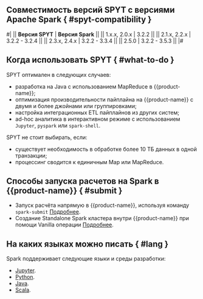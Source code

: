
## Совместимость версий SPYT с версиями Apache Spark { #spyt-compatibility }

#|
|| **Версия SPYT** | **Версия Spark** ||
|| 1.x.x, 2.0.x | 3.2.2 ||
|| 2.1.x, 2.2.x | 3.2.2 - 3.2.4 ||
|| 2.3.x, 2.4.x | 3.2.2 - 3.3.4 ||
|| 2.5.0 | 3.2.2 - 3.5.3 ||
|#


## Когда использовать SPYT { #what-to-do }

SPYT оптимален в следующих случаев:
- разработка на Java с использованием MapReduce в {{product-name}};
- оптимизация производительности пайплайна на {{product-name}} с двумя и более джойнами или группировками;
- настройка интеграционных ETL пайплайнов из других систем;
- ad-hoc аналитика в интерактивном режиме с использованием `Jupyter`, `pyspark` или `spark-shell`.

SPYT не стоит выбирать, если:
- существует необходимость в обработке более 10 ТБ данных в одной транзакции;
- процессинг сводится к единичным Map или MapReduce.

## Способы запуска расчетов на Spark в {{product-name}} { #submit }

- Запуск расчёта напрямую в {{product-name}}, используя команду `spark-submit` [Подробнее](../../../../user-guide/data-processing/spyt/launch.md#submit).
- Создание Standalone Spark кластера внутри {{product-name}} при помощи Vanilla операции [Подробнее](../../../../user-guide/data-processing/spyt/launch.md#standalone).

## На каких языках можно писать { #lang }

Spark поддерживает следующие языки и среды разработки:

* [Jupyter](../../../../user-guide/data-processing/spyt/API/spyt-jupyter.md).
* [Python](../../../../user-guide/data-processing/spyt/API/spyt-python.md).
* [Java](../../../../user-guide/data-processing/spyt/API/spyt-java.md).
* [Scala](../../../../user-guide/data-processing/spyt/API/spyt-scala.md).
